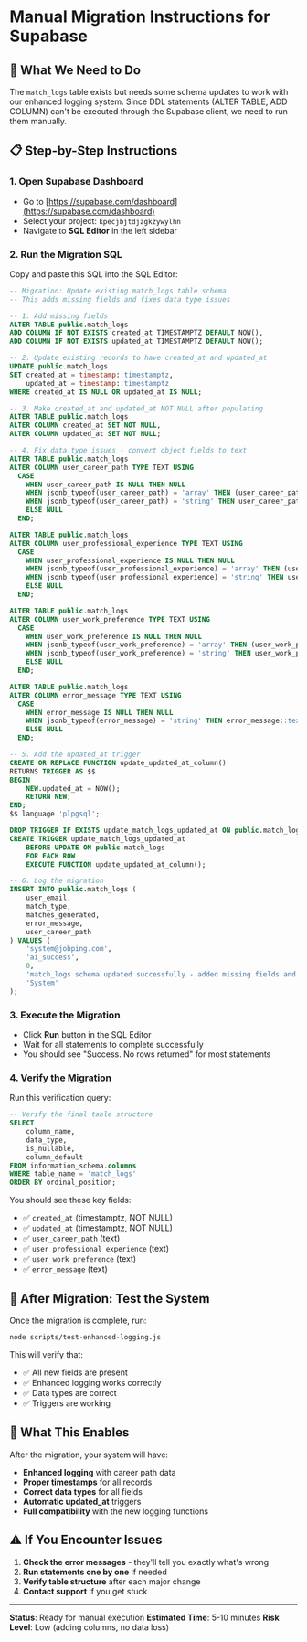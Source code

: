 # Manual Migration Instructions for Supabase

## 🎯 **What We Need to Do**

The `match_logs` table exists but needs some schema updates to work with our enhanced logging system. Since DDL statements (ALTER TABLE, ADD COLUMN) can't be executed through the Supabase client, we need to run them manually.

## 📋 **Step-by-Step Instructions**

### **1. Open Supabase Dashboard**
- Go to [https://supabase.com/dashboard](https://supabase.com/dashboard)
- Select your project: `kpecjbjtdjzgkzywylhn`
- Navigate to **SQL Editor** in the left sidebar

### **2. Run the Migration SQL**

Copy and paste this SQL into the SQL Editor:

```sql
-- Migration: Update existing match_logs table schema
-- This adds missing fields and fixes data type issues

-- 1. Add missing fields
ALTER TABLE public.match_logs 
ADD COLUMN IF NOT EXISTS created_at TIMESTAMPTZ DEFAULT NOW(),
ADD COLUMN IF NOT EXISTS updated_at TIMESTAMPTZ DEFAULT NOW();

-- 2. Update existing records to have created_at and updated_at
UPDATE public.match_logs 
SET created_at = timestamp::timestamptz, 
    updated_at = timestamp::timestamptz 
WHERE created_at IS NULL OR updated_at IS NULL;

-- 3. Make created_at and updated_at NOT NULL after populating
ALTER TABLE public.match_logs 
ALTER COLUMN created_at SET NOT NULL,
ALTER COLUMN updated_at SET NOT NULL;

-- 4. Fix data type issues - convert object fields to text
ALTER TABLE public.match_logs 
ALTER COLUMN user_career_path TYPE TEXT USING 
  CASE 
    WHEN user_career_path IS NULL THEN NULL
    WHEN jsonb_typeof(user_career_path) = 'array' THEN (user_career_path->0)::text
    WHEN jsonb_typeof(user_career_path) = 'string' THEN user_career_path::text
    ELSE NULL
  END;

ALTER TABLE public.match_logs 
ALTER COLUMN user_professional_experience TYPE TEXT USING 
  CASE 
    WHEN user_professional_experience IS NULL THEN NULL
    WHEN jsonb_typeof(user_professional_experience) = 'array' THEN (user_professional_experience->0)::text
    WHEN jsonb_typeof(user_professional_experience) = 'string' THEN user_professional_experience::text
    ELSE NULL
  END;

ALTER TABLE public.match_logs 
ALTER COLUMN user_work_preference TYPE TEXT USING 
  CASE 
    WHEN user_work_preference IS NULL THEN NULL
    WHEN jsonb_typeof(user_work_preference) = 'array' THEN (user_work_preference->0)::text
    WHEN jsonb_typeof(user_work_preference) = 'string' THEN user_work_preference::text
    ELSE NULL
  END;

ALTER TABLE public.match_logs 
ALTER COLUMN error_message TYPE TEXT USING 
  CASE 
    WHEN error_message IS NULL THEN NULL
    WHEN jsonb_typeof(error_message) = 'string' THEN error_message::text
    ELSE NULL
  END;

-- 5. Add the updated_at trigger
CREATE OR REPLACE FUNCTION update_updated_at_column()
RETURNS TRIGGER AS $$
BEGIN
    NEW.updated_at = NOW();
    RETURN NEW;
END;
$$ language 'plpgsql';

DROP TRIGGER IF EXISTS update_match_logs_updated_at ON public.match_logs;
CREATE TRIGGER update_match_logs_updated_at 
    BEFORE UPDATE ON public.match_logs 
    FOR EACH ROW 
    EXECUTE FUNCTION update_updated_at_column();

-- 6. Log the migration
INSERT INTO public.match_logs (
    user_email, 
    match_type, 
    matches_generated, 
    error_message,
    user_career_path
) VALUES (
    'system@jobping.com', 
    'ai_success', 
    0, 
    'match_logs schema updated successfully - added missing fields and fixed data types',
    'System'
);
```

### **3. Execute the Migration**
- Click **Run** button in the SQL Editor
- Wait for all statements to complete successfully
- You should see "Success. No rows returned" for most statements

### **4. Verify the Migration**
Run this verification query:

```sql
-- Verify the final table structure
SELECT 
    column_name,
    data_type,
    is_nullable,
    column_default
FROM information_schema.columns 
WHERE table_name = 'match_logs' 
ORDER BY ordinal_position;
```

You should see these key fields:
- ✅ `created_at` (timestamptz, NOT NULL)
- ✅ `updated_at` (timestamptz, NOT NULL)
- ✅ `user_career_path` (text)
- ✅ `user_professional_experience` (text)
- ✅ `user_work_preference` (text)
- ✅ `error_message` (text)

## 🧪 **After Migration: Test the System**

Once the migration is complete, run:

```bash
node scripts/test-enhanced-logging.js
```

This will verify that:
- ✅ All new fields are present
- ✅ Enhanced logging works correctly
- ✅ Data types are correct
- ✅ Triggers are working

## 🚀 **What This Enables**

After the migration, your system will have:
- **Enhanced logging** with career path data
- **Proper timestamps** for all records
- **Correct data types** for all fields
- **Automatic updated_at** triggers
- **Full compatibility** with the new logging functions

## ⚠️ **If You Encounter Issues**

1. **Check the error messages** - they'll tell you exactly what's wrong
2. **Run statements one by one** if needed
3. **Verify table structure** after each major change
4. **Contact support** if you get stuck

---

**Status**: Ready for manual execution
**Estimated Time**: 5-10 minutes
**Risk Level**: Low (adding columns, no data loss)
